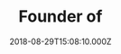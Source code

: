---
templateKey: testimonial
name: Graham Hobson
title: Founder of
company: Photobox
url: https://photobox.com
date: 2018-08-29T15:08:10.000Z
testimonial: an invaluable resource to guide me with useful connections, relevant experience and inspired reasoning, always supportive and delivered with good humour. I feel proud to be part of it.
---